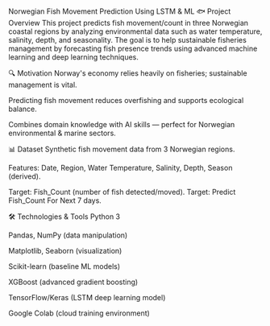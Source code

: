 Norwegian Fish Movement Prediction Using LSTM & ML
🐟 Project Overview
This project predicts fish movement/count in three Norwegian coastal regions by analyzing environmental data such as water temperature, salinity, depth, and seasonality. The goal is to help sustainable fisheries management by forecasting fish presence trends using advanced machine learning and deep learning techniques.

🔍 Motivation
Norway's economy relies heavily on fisheries; sustainable management is vital.

Predicting fish movement reduces overfishing and supports ecological balance.

Combines domain knowledge with AI skills — perfect for Norwegian environmental & marine sectors.

📊 Dataset
Synthetic fish movement data from 3 Norwegian regions.

Features: Date, Region, Water Temperature, Salinity, Depth, Season (derived).

Target: Fish_Count (number of fish detected/moved).
Target: Predict Fish_Count For Next 7 days.

🛠️ Technologies & Tools
Python 3

Pandas, NumPy (data manipulation)

Matplotlib, Seaborn (visualization)

Scikit-learn (baseline ML models)

XGBoost (advanced gradient boosting)

TensorFlow/Keras (LSTM deep learning model)

Google Colab (cloud training environment)
